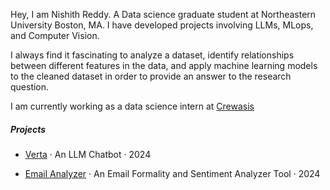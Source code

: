 Hey, I am Nishith Reddy. A Data science graduate student at Northeastern University Boston, MA. I have developed projects involving LLMs, MLops, and Computer Vision.

I always find it fascinating to analyze a dataset, identify relationships between different features in the data, and apply machine learning models to the cleaned dataset in order to provide an answer to the research question.

I am currently working as a data science intern at [Crewasis](https://crewasis.ai)

##### Projects

*   [Verta](https://www.mlwithramin.com/project/f24-group-1) · An LLM Chatbot · 2024
    
*   [Email Analyzer](https://emailanalyzer.streamlit.app) · An Email Formality and Sentiment Analyzer Tool · 2024
